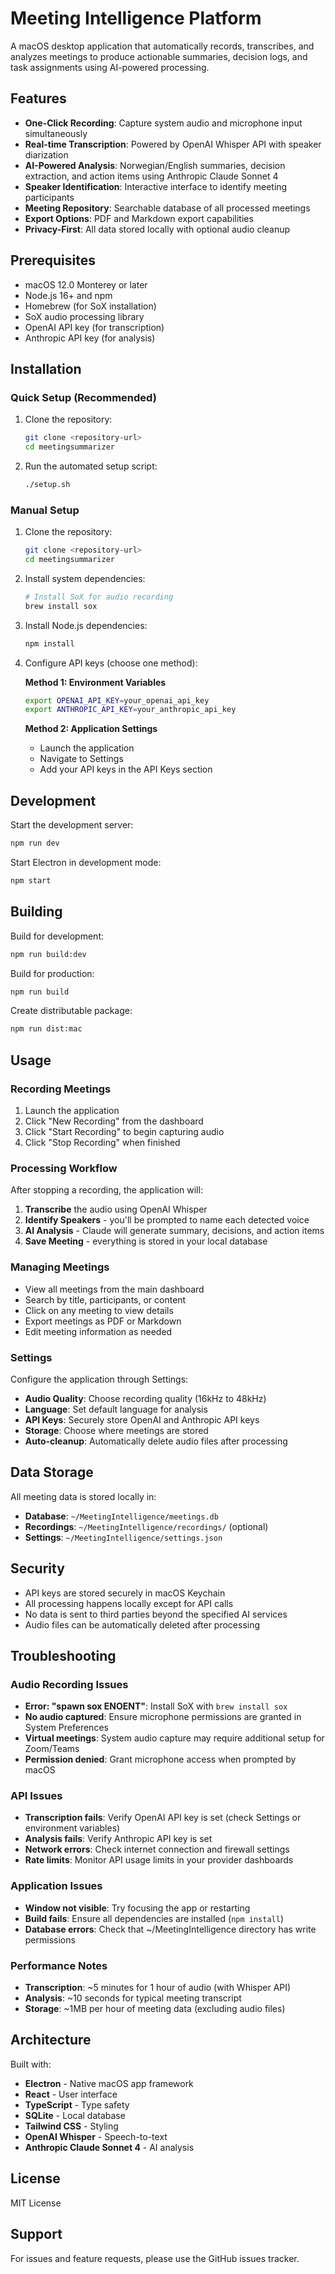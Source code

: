 # Meeting Intelligence Platform

A macOS desktop application that automatically records, transcribes, and analyzes meetings to produce actionable summaries, decision logs, and task assignments using AI-powered processing.

## Features

- **One-Click Recording**: Capture system audio and microphone input simultaneously
- **Real-time Transcription**: Powered by OpenAI Whisper API with speaker diarization
- **AI-Powered Analysis**: Norwegian/English summaries, decision extraction, and action items using Anthropic Claude Sonnet 4
- **Speaker Identification**: Interactive interface to identify meeting participants
- **Meeting Repository**: Searchable database of all processed meetings
- **Export Options**: PDF and Markdown export capabilities
- **Privacy-First**: All data stored locally with optional audio cleanup

## Prerequisites

- macOS 12.0 Monterey or later
- Node.js 16+ and npm
- Homebrew (for SoX installation)
- SoX audio processing library
- OpenAI API key (for transcription)
- Anthropic API key (for analysis)

## Installation

### Quick Setup (Recommended)

1. Clone the repository:
   ```bash
   git clone <repository-url>
   cd meetingsummarizer
   ```

2. Run the automated setup script:
   ```bash
   ./setup.sh
   ```

### Manual Setup

1. Clone the repository:
   ```bash
   git clone <repository-url>
   cd meetingsummarizer
   ```

2. Install system dependencies:
   ```bash
   # Install SoX for audio recording
   brew install sox
   ```

3. Install Node.js dependencies:
   ```bash
   npm install
   ```

4. Configure API keys (choose one method):
   
   **Method 1: Environment Variables**
   ```bash
   export OPENAI_API_KEY=your_openai_api_key
   export ANTHROPIC_API_KEY=your_anthropic_api_key
   ```
   
   **Method 2: Application Settings**
   - Launch the application
   - Navigate to Settings
   - Add your API keys in the API Keys section

## Development

Start the development server:
```bash
npm run dev
```

Start Electron in development mode:
```bash
npm start
```

## Building

Build for development:
```bash
npm run build:dev
```

Build for production:
```bash
npm run build
```

Create distributable package:
```bash
npm run dist:mac
```

## Usage

### Recording Meetings

1. Launch the application
2. Click "New Recording" from the dashboard
3. Click "Start Recording" to begin capturing audio
4. Click "Stop Recording" when finished

### Processing Workflow

After stopping a recording, the application will:

1. **Transcribe** the audio using OpenAI Whisper
2. **Identify Speakers** - you'll be prompted to name each detected voice
3. **AI Analysis** - Claude will generate summary, decisions, and action items
4. **Save Meeting** - everything is stored in your local database

### Managing Meetings

- View all meetings from the main dashboard
- Search by title, participants, or content
- Click on any meeting to view details
- Export meetings as PDF or Markdown
- Edit meeting information as needed

### Settings

Configure the application through Settings:

- **Audio Quality**: Choose recording quality (16kHz to 48kHz)
- **Language**: Set default language for analysis
- **API Keys**: Securely store OpenAI and Anthropic API keys
- **Storage**: Choose where meetings are stored
- **Auto-cleanup**: Automatically delete audio files after processing

## Data Storage

All meeting data is stored locally in:
- **Database**: `~/MeetingIntelligence/meetings.db`
- **Recordings**: `~/MeetingIntelligence/recordings/` (optional)
- **Settings**: `~/MeetingIntelligence/settings.json`

## Security

- API keys are stored securely in macOS Keychain
- All processing happens locally except for API calls
- No data is sent to third parties beyond the specified AI services
- Audio files can be automatically deleted after processing

## Troubleshooting

### Audio Recording Issues
- **Error: "spawn sox ENOENT"**: Install SoX with `brew install sox`
- **No audio captured**: Ensure microphone permissions are granted in System Preferences
- **Virtual meetings**: System audio capture may require additional setup for Zoom/Teams
- **Permission denied**: Grant microphone access when prompted by macOS

### API Issues
- **Transcription fails**: Verify OpenAI API key is set (check Settings or environment variables)
- **Analysis fails**: Verify Anthropic API key is set
- **Network errors**: Check internet connection and firewall settings
- **Rate limits**: Monitor API usage limits in your provider dashboards

### Application Issues
- **Window not visible**: Try focusing the app or restarting
- **Build fails**: Ensure all dependencies are installed (`npm install`)
- **Database errors**: Check that ~/MeetingIntelligence directory has write permissions

### Performance Notes
- **Transcription**: ~5 minutes for 1 hour of audio (with Whisper API)
- **Analysis**: ~10 seconds for typical meeting transcript
- **Storage**: ~1MB per hour of meeting data (excluding audio files)

## Architecture

Built with:
- **Electron** - Native macOS app framework
- **React** - User interface
- **TypeScript** - Type safety
- **SQLite** - Local database
- **Tailwind CSS** - Styling
- **OpenAI Whisper** - Speech-to-text
- **Anthropic Claude Sonnet 4** - AI analysis

## License

MIT License

## Support

For issues and feature requests, please use the GitHub issues tracker.